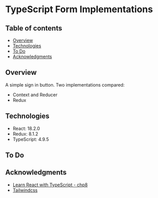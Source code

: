 # TypeScript Form Implementations

## Table of contents

- [Overview](#overview)
- [Technologies](#technologies)
- [To Do](#to-do)
- [Acknowledgments](#acknowledgments)

## Overview
A simple sign in button. Two implementations compared:
- Context and Reducer
- Redux

## Technologies

- React: 18.2.0
- Redux: 8.1.2
- TypeScript: 4.9.5


## To Do


## Acknowledgments
- [Learn React with TypeScript - chp8](https://www.packtpub.com/product/learn-react-with-typescript-second-edition/9781804614204)
- [Tailwindcss](https://tailwindcss.com/)



